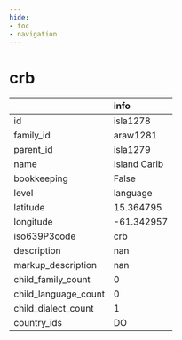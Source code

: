 ```yaml
---
hide:
- toc
- navigation
---
```

# crb
|                      | info         |
|:---------------------|:-------------|
| id                   | isla1278     |
| family_id            | araw1281     |
| parent_id            | isla1279     |
| name                 | Island Carib |
| bookkeeping          | False        |
| level                | language     |
| latitude             | 15.364795    |
| longitude            | -61.342957   |
| iso639P3code         | crb          |
| description          | nan          |
| markup_description   | nan          |
| child_family_count   | 0            |
| child_language_count | 0            |
| child_dialect_count  | 1            |
| country_ids          | DO           |